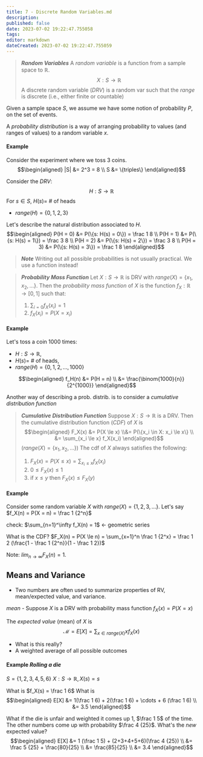 ```yaml
---
title: 7 - Discrete Random Variables.md
description:
published: false
date: 2023-07-02 19:22:47.755058
tags:
editor: markdown
dateCreated: 2023-07-02 19:22:47.755059
---
```


> ***Random Variables***
> A *random variable* is a function from a sample space to $\mathbb R$.
> $$X: S \to \mathbb R$$
> A discrete random variable (*DRV*) is a random var such that the *range* is discrete (i.e., either finite or countable)

Given a sample space $S$, we assume we have some notion of probability $P$, on the set of events. 

A *probability distribution* is a way of arranging probability to values (and ranges of values) to a random variable $x$. 

#### Example
Consider the experiment where we toss 3 coins.
$$\begin{aligned}
	|S| &= 2^3 = 8 \\
	S &= \{triples\}
\end{aligned}$$

Consider the *DRV*:
$$H: S \to \mathbb R$$
For $s \in S$, $H(s) =$ # of heads
- $range(H) = \{0, 1, 2, 3\}$

Let's describe the natural distribution associated to $H$.
$$\begin{aligned}
	P(H = 0) &= P(\{s: H(s) = 0\}) = \frac 1 8 \\
	P(H = 1) &= P(\{s: H(s) = 1\}) = \frac 3 8 \\
	P(H = 2) &= P(\{s: H(s) = 2\}) = \frac 3 8 \\
	P(H = 3) &= P(\{s: H(s) = 3\}) = \frac 1 8
\end{aligned}$$


> ***Note***
> Writing out all possible probabilities is not usually practical. We use a function instead!

> ***Probability Mass Function***
> Let $X: S \to \mathbb R$ is DRV with $range(X) = \{x_1, x_2, \dots\}$. Then the *probability mass function* of $X$ is the function 
> $f_X : \mathbb R \to [0, 1]$ such that:
> 1. $\sum_{i=0} f_X (x_i) = 1$
> 2. $f_X(x_i) = P(X=x_i)$

#### Example
Let's toss a coin 1000 times: 
- $H: S \to \mathbb R$, 
- $H(s) =$ # of heads, 
- $range(H) = \{0, 1, 2, \dots, 1000\}$

$$\begin{aligned}
	f_H(n) &= P(H = n) \\
	&= \frac{\binom{1000}{n}}{2^{1000}}
\end{aligned}$$

Another way of describing a prob. distrib. is to consider a *cumulative distribution function*

> ***Cumulative Distribution Function***
> Suppose $X: S \to \mathbb R$ is a DRV. Then the cumulative distribution function (*CDF*) of $X$ is 
> $$\begin{aligned}
> 	F_X(x) &= P(X \le x)
> 	\\&= P(\{x_i \in X: x_i \le x\} \\
> 	&= \sum_{x_i \le x} f_X(x_i)
> \end{aligned}$$
> ($range(X) = \{x_1, x_2, \dots\}$)
> The cdf of $X$ always satisfies the following:
> 1) $F_X(x) = P(X \le x) = \sum_{x_i \le x} f_X(x_i)$
> 2) $0 \le F_X(x) \le 1$
> 3) if $x \le y$ then $F_X(x) \le F_X(y)$

#### Example
Consider some random variable $X$ with $range(X) = \{1, 2, 3, \dots\}$.
Let's say $f_X(n) = P(X = n) = \frac 1 {2^n}$

check: $\sum_{n=1}^\infty f_X(n) = 1$ <- geometric series

What is the CDF?
$F_X(n) = P(X \le n) = \sum_{x=1}^n \frac 1 {2^x} = \frac 1 2 (\frac{1 - \frac 1 {2^n}}{1 - \frac 1 2})$

Note: $lim_{n\to\infty} F_X(n) = 1$.

## Means and Variance
- Two numbers are often used to summarize properties of RV, mean/expected value, and variance.

*mean* - Suppose $X$ is a DRV with probability mass function $f_X(x) = P(X = x)$

The *expected value* (mean) of $X$ is
$$\mathcal M = E[X] = \sum_{x \in range(X)} x f_X(x)$$

- What is this really?
- A weighted average of all possible outcomes

#### Example *Rolling a die*
$S = \{1, 2, 3, 4, 5, 6\}$
$X:S \to \mathbb R, X(s) = s$

What is $f_X(s) = \frac 1 6$
What is
$$\begin{aligned}
	E[X] &= 1(\frac 1 6) + 2(\frac 1 6) + \cdots + 6 (\frac 1 6) \\
	&= 3.5
\end{aligned}$$

What if the die is unfair and weighted it comes up 1, $\frac 1 5$ of the time. The other numbers come up with probability $\frac 4 {25}$. What's the *new* expected value?
$$\begin{aligned}
	E[X] &= 1 (\frac 1 5) + (2+3+4+5+6)(\frac 4 {25}) \\
	&= \frac 5 {25} + \frac{80}{25} \\
	&= \frac{85}{25} \\
	&= 3.4
\end{aligned}$$

